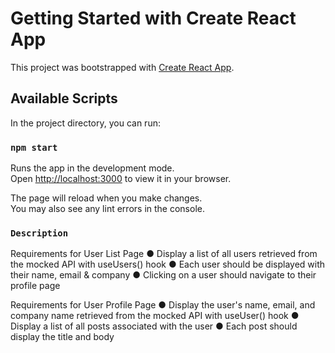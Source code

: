 # Getting Started with Create React App

This project was bootstrapped with [Create React App](https://github.com/facebook/create-react-app).

## Available Scripts

In the project directory, you can run:

### `npm start`

Runs the app in the development mode.\
Open [http://localhost:3000](http://localhost:3000) to view it in your browser.

The page will reload when you make changes.\
You may also see any lint errors in the console.

### `Description`

Requirements for User List Page
● Display a list of all users retrieved from the mocked API with useUsers() hook
● Each user should be displayed with their name, email & company
● Clicking on a user should navigate to their profile page

Requirements for User Profile Page
● Display the user's name, email, and company name retrieved from the mocked API with
useUser() hook
● Display a list of all posts associated with the user
● Each post should display the title and body

